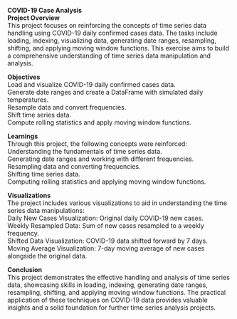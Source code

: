 **COVID-19 Case Analysis**<br>
**Project Overview**<br>
This project focuses on reinforcing the concepts of time series data handling using COVID-19 daily confirmed cases data. The tasks include loading, indexing, visualizing data, generating date ranges, resampling, shifting, and applying moving window functions. This exercise aims to build a comprehensive understanding of time series data manipulation and analysis.

**Objectives**<br>
Load and visualize COVID-19 daily confirmed cases data.<br>
Generate date ranges and create a DataFrame with simulated daily temperatures.<br>
Resample data and convert frequencies.<br>
Shift time series data.<br>
Compute rolling statistics and apply moving window functions.<br>

**Learnings**<br>
Through this project, the following concepts were reinforced:<br>
Understanding the fundamentals of time series data.<br>
Generating date ranges and working with different frequencies.<br>
Resampling data and converting frequencies.<br>
Shifting time series data.<br>
Computing rolling statistics and applying moving window functions.<br>

**Visualizations**<br>
The project includes various visualizations to aid in understanding the time series data manipulations:<br>
Daily New Cases Visualization: Original daily COVID-19 new cases.<br>
Weekly Resampled Data: Sum of new cases resampled to a weekly frequency.<br>
Shifted Data Visualization: COVID-19 data shifted forward by 7 days.<br>
Moving Average Visualization: 7-day moving average of new cases alongside the original data.<br>

**Conclusion**<br>
This project demonstrates the effective handling and analysis of time series data, showcasing skills in loading, indexing, generating date ranges, resampling, shifting, and applying moving window functions. The practical application of these techniques on COVID-19 data provides valuable insights and a solid foundation for further time series analysis projects.

